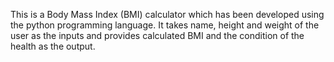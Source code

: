 This is a Body Mass Index (BMI) calculator which has been developed using the python programming language. It takes name, height and weight of the user as the inputs and provides calculated BMI and the condition of the health as the output.
